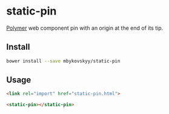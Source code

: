 # static-pin
[Polymer][polymer] web component pin with an origin at the end of its tip.

## Install

```bash
bower install --save mbykovskyy/static-pin
```

## Usage

```html
<link rel="import" href="static-pin.html">

<static-pin></static-pin>
```

[polymer]: http://polymer-project.org "Polymer"
